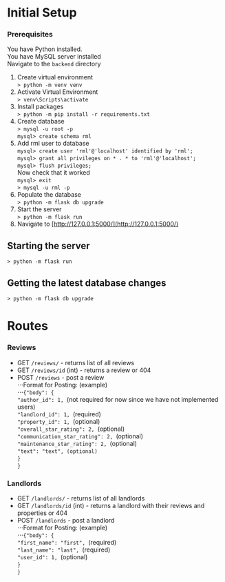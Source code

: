 # Initial Setup
### Prerequisites
You have Python installed.  
You have MySQL server installed  
Navigate to the `backend` directory  
1. Create virtual environment  
`> python -m venv venv`  
2. Activate Virtual Environment  
`> venv\Scripts\activate`  
3. Install packages  
`> python -m pip install -r requirements.txt`  
4. Create database  
`> mysql -u root -p`  
`mysql> create schema rml`  
5. Add rml user to database  
`mysql> create user 'rml'@'localhost' identified by 'rml';`  
`mysql> grant all privileges on * . * to 'rml'@'localhost';`  
`mysql> flush privileges;`  
Now check that it worked  
`mysql> exit`  
`> mysql -u rml -p`  
7. Populate the database  
`> python -m flask db upgrade`  
8. Start the server  
`> python -m flask run`  
9. Navigate to [http://127.0.0.1:5000/](http://127.0.0.1:5000/)  

## Starting the server
`> python -m flask run`  

## Getting the latest database changes
 `> python -m flask db upgrade`  


# Routes  
### Reviews   
* GET `/reviews/` - returns list of all reviews  
* GET `/reviews/id` (int) - returns a review or 404  
* POST `/reviews` - post a review  
⋅⋅⋅Format for Posting: (example)  
⋅⋅⋅`{"body": {`  
    `"author_id": 1, `(not required for now since we have not implemented users)  
    `"landlord_id": 1, `(required)  
    `"property_id": 1, `(optional)  
    `"overall_star_rating": 2, `(optional)  
    `"communication_star_rating": 2, `(optional)  
    `"maintenance_star_rating": 2, `(optional)  
    `"text": "text", (optional)`  
    `}`  
`}`  


### Landlords  
* GET `/landlords/` - returns list of all landlords  
* GET `/landlords/id` (int) - returns a landlord with their reviews and properties or 404  
* POST `/landlords` - post a landlord  
⋅⋅⋅Format for Posting: (example)  
⋅⋅⋅`{"body": {`  
    `"first_name": "first", `(required)  
    `"last_name": "last", `(required)  
    `"user_id": 1, `(optional)  
    `}`  
`}`